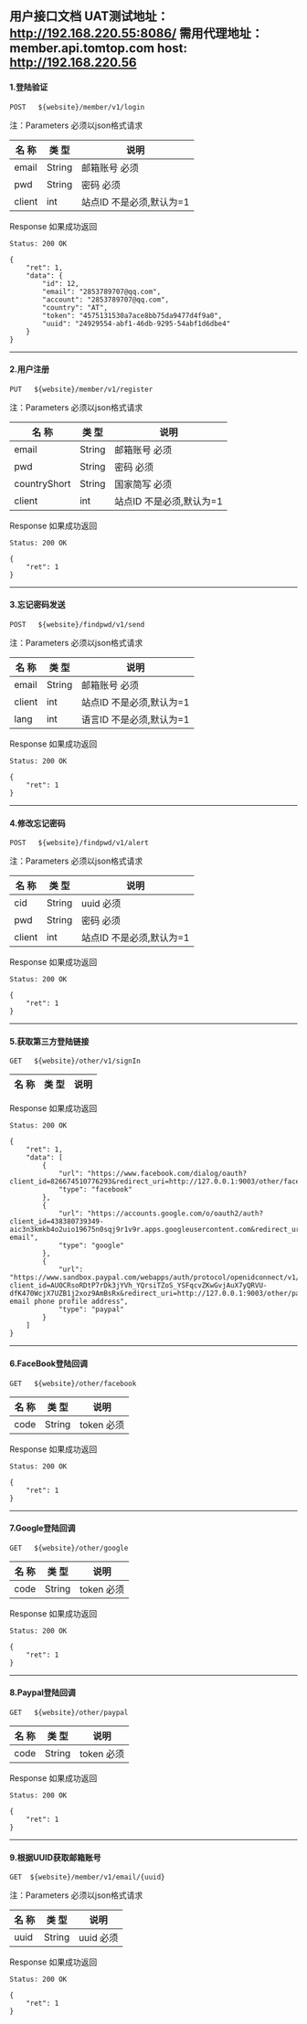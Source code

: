 用户接口文档
UAT测试地址：http://192.168.220.55:8086/
需用代理地址：member.api.tomtop.com host: http://192.168.220.56
------------------------------------------------
#### 1.登陆验证
```
POST   ${website}/member/v1/login
```
注：Parameters 必须以json格式请求

|  名 称   |   类 型  |                    说明                                         |
| -------- | -------- | -----------------------------------------------                 |
| email|   String    | 邮箱账号  必须|
| pwd|   String    | 密码  必须                            |
| client|   int    | 站点ID    不是必须,默认为=1                             |

Response  如果成功返回

```
Status: 200 OK
```
```
{
    "ret": 1,
    "data": {
        "id": 12,
        "email": "2853789707@qq.com",
        "account": "2853789707@qq.com",
        "country": "AT",
        "token": "4575131530a7ace8bb75da9477d4f9a0",
        "uuid": "24929554-abf1-46db-9295-54abf1d6dbe4"
    }
}

```
------------------------------------------------
#### 2.用户注册
```
PUT   ${website}/member/v1/register
```
注：Parameters 必须以json格式请求

|  名 称   |   类 型  |                    说明  |
| -------- | -------- | ----------------------------------------------- |
| email|   String    | 邮箱账号  必须|
| pwd|   String    | 密码  必须|
| countryShort|   String | 国家简写   必须 |
| client|   int    | 站点ID    不是必须,默认为=1 |

Response  如果成功返回

```
Status: 200 OK
```
```
{
    "ret": 1
}

```
------------------------------------------------
#### 3.忘记密码发送
```
POST   ${website}/findpwd/v1/send
```
注：Parameters 必须以json格式请求

|  名 称   |   类 型  |                    说明  |
| -------- | -------- | ----------------------------------------------- |
| email|   String    | 邮箱账号  必须|
| client|   int    | 站点ID    不是必须,默认为=1 |
| lang|   int    | 语言ID    不是必须,默认为=1 |
Response  如果成功返回


```
Status: 200 OK
```
```
{
    "ret": 1
}

```
------------------------------------------------
#### 4.修改忘记密码
```
POST   ${website}/findpwd/v1/alert
```
注：Parameters 必须以json格式请求

|  名 称   |   类 型  |                    说明  |
| -------- | -------- | ----------------------------------------------- |
| cid |   String    | uuid  必须|
| pwd |   String    | 密码 必须|
| client|   int    | 站点ID    不是必须,默认为=1 |

Response  如果成功返回

```
Status: 200 OK
```
```
{
    "ret": 1
}

```
------------------------------------------------
#### 5.获取第三方登陆链接
```
GET   ${website}/other/v1/signIn
```

|  名 称   |   类 型  |                    说明  |
| -------- | -------- | ----------------------------------------------- |

Response  如果成功返回

```
Status: 200 OK
```
```
{
    "ret": 1,
    "data": [
        {
            "url": "https://www.facebook.com/dialog/oauth?client_id=826674510776293&redirect_uri=http://127.0.0.1:9003/other/facebook&response_type=code&scope=email",
            "type": "facebook"
        },
        {
            "url": "https://accounts.google.com/o/oauth2/auth?client_id=438380739349-aic3n3kmkb4o2uio19675n0sqj9r1v9r.apps.googleusercontent.com&redirect_uri=http://127.0.0.1:9003/other/google&response_type=code&state=state&scope=https://www.googleapis.com/auth/plus.login email",
            "type": "google"
        },
        {
            "url": "https://www.sandbox.paypal.com/webapps/auth/protocol/openidconnect/v1/authorize?client_id=AUOCRsoRDtP7rDk3jYVh_YQrsiTZoS_YSFqcvZKwGvjAuX7yQRVU-dfK470WcjX7UZB1j2xoz9AmBsRx&redirect_uri=http://127.0.0.1:9003/other/paypal&response_type=code&scope=openid email phone profile address",
            "type": "paypal"
        }
    ]
}

```
------------------------------------------------
#### 6.FaceBook登陆回调
```
GET   ${website}/other/facebook
```

|  名 称   |   类 型  |                    说明  |
| -------- | -------- | ----------------------------------------------- |
| code |   String    | token  必须|

Response  如果成功返回

```
Status: 200 OK
```
```
{
    "ret": 1
}

```
------------------------------------------------
#### 7.Google登陆回调
```
GET   ${website}/other/google
```

|  名 称   |   类 型  |                    说明  |
| -------- | -------- | ----------------------------------------------- |
| code |   String    | token  必须|

Response  如果成功返回

```
Status: 200 OK
```
```
{
    "ret": 1
}

```
------------------------------------------------
#### 8.Paypal登陆回调
```
GET   ${website}/other/paypal
```

|  名 称   |   类 型  |                    说明  |
| -------- | -------- | ----------------------------------------------- |
| code |   String    | token  必须|

Response  如果成功返回

```
Status: 200 OK
```
```
{
    "ret": 1
}

```
------------------------------------------------
#### 9.根据UUID获取邮箱账号
```
GET  ${website}/member/v1/email/{uuid}
```
注：Parameters 必须以json格式请求

|  名 称   |   类 型  |                    说明  |
| -------- | -------- | ----------------------------------------------- |
| uuid|   String    | uuid  必须|


Response  如果成功返回

```
Status: 200 OK
```
```
{
    "ret": 1
}
